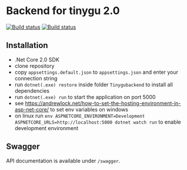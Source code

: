 # Backend for tinygu 2.0

[![Build status](https://ci.appveyor.com/api/projects/status/v49wr1smusto73j4?svg=true)](https://ci.appveyor.com/project/Larsg7/tinygu-backend) [![Build status](https://ci.appveyor.com/api/projects/status/v49wr1smusto73j4/branch/master?svg=true)](https://ci.appveyor.com/project/Larsg7/tinygu-backend/branch/master)

## Installation

* .Net Core 2.0 SDK
* clone repository
* copy `appsettings.default.json` to `appsettings.json` and enter your connection string
* run `dotnet(.exe) restore` inside folder `Tinygubackend` to install all dependencies
* run `dotnet(.exe) run` to start the application on port 5000
* see https://andrewlock.net/how-to-set-the-hosting-environment-in-asp-net-core/ to set env variables on windows
* on linux run `env ASPNETCORE_ENVIRONMENT=Development ASPNETCORE_URLS=http://localhost:5000 dotnet watch run` to enable development environment

## Swagger

API documentation is available under `/swagger`.
